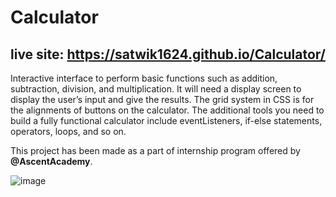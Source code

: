 # Calculator
## live site: https://satwik1624.github.io/Calculator/


Interactive interface to perform basic functions such as addition, subtraction, division, and
multiplication. It will need a display screen to display the user’s input and give the results. The grid
system in CSS is for the alignments of buttons on the calculator. The additional tools you need to
build a fully functional calculator include eventListeners, if-else statements, operators, loops, and so
on. 

This project has been made as a part of internship program offered by <b>@AscentAcademy</b>.

![image](https://user-images.githubusercontent.com/125944906/225077377-51e5180d-a9a2-45f7-a1ce-5358add0c141.png)

